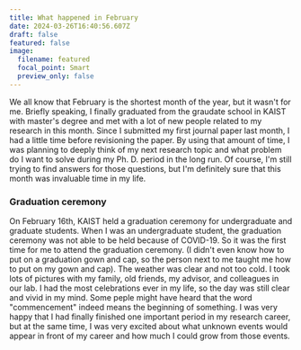 ```yaml
---
title: What happened in February
date: 2024-03-26T16:40:56.607Z
draft: false
featured: false
image:
  filename: featured
  focal_point: Smart
  preview_only: false
---
```

We all know that February is the shortest month of the year, but it wasn't for me. Briefly speaking, I finally graduated from the graudate school in KAIST with master's degree and met with a lot of new people related to my research in this month. Since I submitted my first journal paper last month, I had a little time before revisioning the paper. By using that amount of time, I was planning to deeply think of my next research topic and what problem do I want to solve during my Ph. D. period in the long run. Of course, I'm still trying to find answers for those questions, but I'm definitely sure that this month was invaluable time in my life.

### Graduation ceremony 
On February 16th, KAIST held a graduation ceremony for undergraduate and graduate students. When I was an undergraduate student, the graduation ceremony was not able to be held because of COVID-19. So it was the first time for me to attend the graduation ceremony. (I didn't even know how to put on a graduation gown and cap, so the person next to me taught me how to put on my gown and cap). The weather was clear and not too cold. I took lots of pictures with my family, old friends, my advisor, and colleagues in our lab. I had the most celebrations ever in my life, so the day was still clear and vivid in my mind. Some peple might have heard that the word "commencement" indeed means the beginning of something. I was very happy that I had finally finished one important period in my research career, but at the same time, I was very excited about what unknown events would appear in front of my career and how much I could grow from those events.